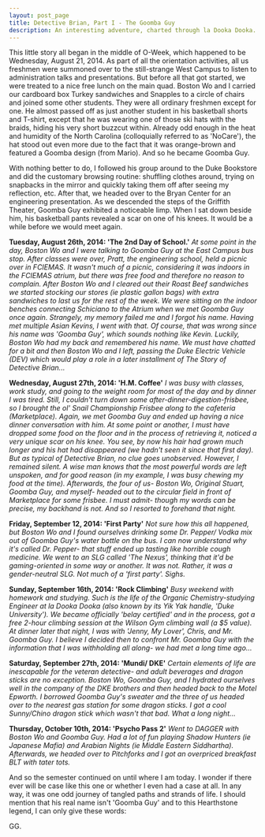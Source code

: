 ```yaml
---
layout: post_page
title: Detective Brian, Part I - The Goomba Guy
description: An interesting adventure, charted through la Dooka Dooka. 
---
```


This little story all began in the middle of O-Week, which happened to be Wednesday, August 21, 2014. As part of all the orientation activities, all us freshmen were summoned over to the still-strange West Campus to listen to administration talks and presentations. But before all that got started, we were treated to a nice free lunch on the main quad. Boston Wo and I carried our cardboard box Turkey sandwiches and Snapples to a circle of chairs and joined some other students. They were all ordinary freshmen except for one. He almost passed off as just another student in his basketball shorts and T-shirt, except that he was wearing one of those ski hats with the braids, hiding his very short buzzcut within. Already odd enough in the heat and humidity of the North Carolina (colloquially referred to as 'NoCare'), the hat stood out even more due to the fact that it was orange-brown and featured a Goomba design (from Mario). And so he became Goomba Guy.

With nothing better to do, I followed his group around to the Duke Bookstore and did the customary browsing routine: shuffling clothes around, trying on snapbacks in the mirror and quickly taking them off after seeing my reflection, etc. After that, we headed over to the Bryan Center for an engineering presentation. As we descended the steps of the Griffith Theater, Goomba Guy exhibited a noticeable limp. When I sat down beside him,  his basketball pants revealed a scar on one of his knees. It would be a while before we would meet again. 

**Tuesday, August 26th, 2014: 'The 2nd Day of School.'** *At some point in the day, Boston Wo and I were talking to Goomba Guy at the East Campus bus stop. After classes were over, Pratt, the engineering school, held a picnic over in FCIEMAS. It wasn't much of a picnic, considering it was indoors in the FCIEMAS atrium, but there was free food and therefore no reason to complain. After Boston Wo and I cleared out their Roast Beef sandwiches we started stocking our stores (ie plastic gallon bags) with extra sandwiches to last us for the rest of the week. We were sitting on the indoor benches connecting Schiciano to the Atrium when we met Goomba Guy once again. Strangely, my memory failed me and I forgot his name. Having met multiple Asian Kevins, I went with that. Of course, that was wrong since his name was 'Goomba Guy', which sounds nothing like Kevin. Luckily, Boston Wo had my back and remembered his name. We must have chatted for a bit and then Boston Wo and I left, passing the Duke Electric Vehicle (DEV) which would play a role in a later installment of The Story of Detective Brian...*

**Wednesday, August 27th, 2014: 'H.M. Coffee'**
*I was busy with classes, work study, and going to the weight room for most of the day and by dinner I was tired. Still, I couldn't turn down some after-dinner-digestion-frisbee, so I brought the ol' Snail Championship Frisbee along to the cafeteria (Marketplace). Again, we met Goomba Guy and ended up having a nice dinner conversation with him. At some point or another, I must have dropped some food on the floor and in the process of retrieving it, noticed a very unique scar on his knee. You see, by now his hair had grown much longer and his hat had disappeared (we hadn't seen it since that first day). But as typical of Detective Brian, no clue goes unobserved. However, I remained silent. A wise man knows that the most powerful words are left unspoken, and for good reason (in my example, I was busy chewing my food at the time). Afterwards, the four of us- Boston Wo, Original Stuart, Goomba Guy, and myself- headed out to the circular field in front of Marketplace for some frisbee. I must admit- though my words can be precise, my backhand is not. And so I resorted to forehand that night.*

**Friday, September 12, 2014: 'First Party'**
*Not sure how this all happened, but Boston Wo and I found ourselves drinking some Dr. Pepper/ Vodka mix out of Goomba Guy's water bottle on the bus. I can now understand why it's called Dr. Pepper- that stuff ended up tasting like horrible cough medicine. We went to an SLG called 'The Nexus', thinking that it'd be gaming-oriented in some way or another. It was not. Rather, it was a gender-neutral SLG. Not much of a 'first party'. Sighs.*

**Sunday, September 16th, 2014: 'Rock Climbing'**
*Busy weekend with homework and studying. Such is the life of the Organic Chemistry-studying Engineer at la Dooka Dooka (also known by its Yik Yak handle, 'Duke University'). We became officially 'belay certified' and in the process, got a free 2-hour climbing session at the Wilson Gym climbing wall (a $5 value). At dinner later that night, I was with 'Jenny, My Lover', Chris, and Mr. Goomba Guy. I believe I decided then to confront Mr. Goomba Guy with the information that I was withholding all along- we had met a long time ago...*

**Saturday, September 27th, 2014: 'Mundi/ DKE'**
*Certain elements of life are inescapable for the veteran detective- and adult beverages and dragon sticks are no exception. Boston Wo, Goomba Guy, and I hydrated ourselves well in the company of the DKE brothers and then headed back to the Motel Epworth. I borrowed Goomba Guy's sweater and the three of us headed over to the nearest gas station for some dragon sticks. I got a cool Sunny/Chino dragon stick which wasn't that bad. What a long night...*

**Thursday, October 10th, 2014: 'Psycho Pass 2'**
*Went to DAGGER with Boston Wo and Goomba Guy. Had a lot of fun playing Shadow Hunters (ie Japanese Mafia) and Arabian Nights (ie Middle Eastern Siddhartha). Afterwards, we headed over to Pitchforks and I got an overpriced breakfast BLT with tater tots.*

And so the semester continued on until where I am today. I wonder if there ever will be case like this one or whether I even had a case at all. In any way, it was one odd journey of tangled paths and strands of life. I should mention that his real name isn't 'Goomba Guy' and to this Hearthstone legend, I can only give these words:

GG.

 